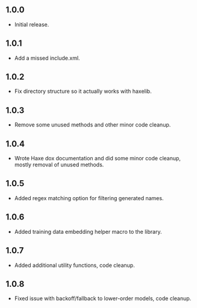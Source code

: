## 1.0.0
* Initial release.

## 1.0.1
* Add a missed include.xml.

## 1.0.2
* Fix directory structure so it actually works with haxelib.

## 1.0.3
* Remove some unused methods and other minor code cleanup.

## 1.0.4
* Wrote Haxe dox documentation and did some minor code cleanup, mostly removal of unused methods.

## 1.0.5
* Added regex matching option for filtering generated names.

## 1.0.6
* Added training data embedding helper macro to the library.

## 1.0.7
* Added additional utility functions, code cleanup.

## 1.0.8
* Fixed issue with backoff/fallback to lower-order models, code cleanup.